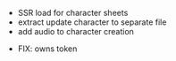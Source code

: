 * SSR load for character sheets
* extract update character to separate file
* add audio to character creation

- FIX: owns token 